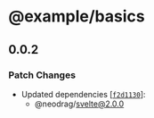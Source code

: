 # @example/basics

## 0.0.2

### Patch Changes

- Updated dependencies [[`f2d1130`](https://github.com/PuruVJ/neodrag/commit/f2d113052954b055fda7516919e4113bbde849d4)]:
  - @neodrag/svelte@2.0.0

